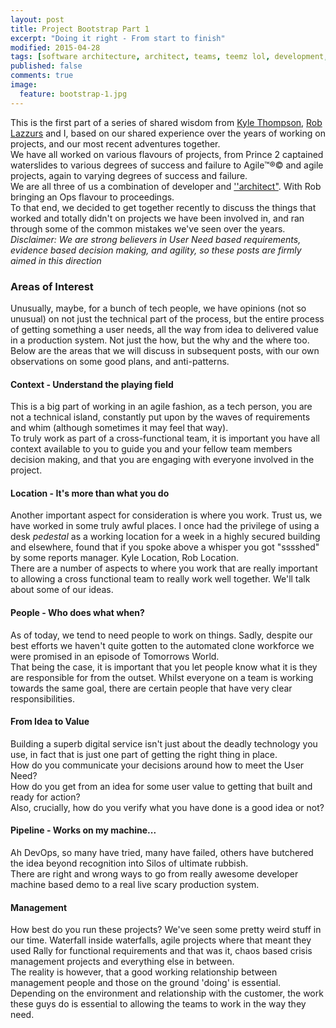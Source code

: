 ```yaml
---
layout: post
title: Project Bootstrap Part 1
excerpt: "Doing it right - From start to finish"
modified: 2015-04-28
tags: [software architecture, architect, teams, teemz lol, development, agile]
published: false
comments: true
image:
  feature: bootstrap-1.jpg
---
```

This is the first part of a series of shared wisdom from [Kyle Thompson](http://kylethompson.co.uk/), [Rob Lazzurs](http://blog.lazzurs.net/) and I, based on our shared experience over the years of working on projects, and our most recent adventures together.
<br/>
We have all worked on various flavours of projects, from Prince 2 captained waterslides to various degrees of success and failure to Agile™®© and agile projects, again to varying degrees of success and failure.
<br/>
We are all three of us a combination of developer and [''architect"](http://blog.pengin.pro/architect/). With Rob bringing an Ops flavour to proceedings.
<br/>
To that end, we decided to get together recently to discuss the things that worked and totally didn't on projects we have been involved in, and ran through some of the common mistakes we've seen over the years.
<br/>
*Disclaimer: We are strong believers in User Need based requirements, evidence based decision making, and agility, so these posts are firmly aimed in this direction*

### Areas of Interest
Unusually, maybe, for a bunch of tech people, we have opinions (not so unusual) on not just the technical part of the process, but the entire process of getting something a user needs, all the way from idea to delivered value in a production system. Not just the how, but the why and the where too.
<br/>
Below are the areas that we will discuss in subsequent posts, with our own observations on some good plans, and anti-patterns.

#### Context - Understand the playing field

This is a big part of working in an agile fashion, as a tech person, you are not a technical island, constantly put upon by the waves of requirements and whim (although sometimes it may feel that way). 
<br/>
To truly work as part of a cross-functional team, it is important you have all context available to you to guide you and your fellow team members decision making, and that you are engaging with everyone involved in the project.

#### Location - It's more than what you do

Another important aspect for consideration is where you work. Trust us, we have worked in some truly awful places. I once had the privilege of using a desk *pedestal* as a working location for a week in a highly secured building and elsewhere, found that if you spoke above a whisper you got "sssshed" by some reports manager.  Kyle Location, Rob Location.
<br/>
There are a number of aspects to where you work that are really important to allowing a cross functional team to really work well together. We'll talk about some of our ideas.

#### People - Who does what when?

As of today, we tend to need people to work on things. Sadly, despite our best efforts we haven't quite gotten to the automated clone workforce we were promised in an episode of Tomorrows World. 
<br/>
That being the case, it is important that you let people know what it is they are responsible for from the outset. Whilst everyone on a team is working towards the same goal, there are certain people that have very clear responsibilities.

#### From Idea to Value

Building a superb digital service isn't just about the deadly technology you use, in fact that is just one part of getting the right thing in place.
<br/>
How do you communicate your decisions around how to meet the User Need?
<br/>
How do you get from an idea for some user value to getting that built and ready for action? 
<br/>
Also, crucially, how do you verify what you have done is a good idea or not?

#### Pipeline - Works on my machine...

Ah DevOps, so many have tried, many have failed, others have butchered the idea beyond recognition into Silos of ultimate rubbish. 
<br/>
There are right and wrong ways to go from really awesome developer machine based demo to a real live scary production system.

#### Management

How best do you run these projects? We've seen some pretty weird stuff in our time. Waterfall inside waterfalls, agile projects where that meant they used Rally for functional requirements and that was it, chaos based crisis management projects and everything else in between.
<br/>
The reality is however, that a good working relationship between management people and those on the ground 'doing' is essential. Depending on the environment and relationship with the customer, the work these guys do is essential to allowing the teams to work in the way they need.